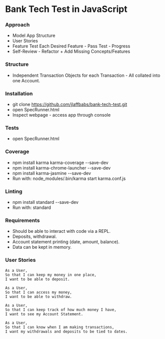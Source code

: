 # Bank Tech Test in JavaScript

### Approach
* Model App Structure
* User Stories
* Feature Test Each Desired Feature - Pass Test - Progress
* Self-Review - Refactor + Add Missing Concepts/Features

### Structure
* Independent Transaction Objects for each Transaction - All collated into one Account.

### Installation
* git clone https://github.com/jlaffbabs/bank-tech-test.git
* open SpecRunner.html
* Inspect webpage - access app through console

### Tests
* open SpecRunner.html

### Coverage
* npm install karma karma-coverage --save-dev
* npm install karma-chrome-launcher --save-dev
* npm install karma-jasmine --save-dev
* Run with: node_modules/.bin/karma start karma.conf.js

### Linting
* npm install standard --save-dev
* Run with: standard

### Requirements
* Should be able to interact with code via a REPL.
* Deposits, withdrawal.
* Account statement printing (date, amount, balance).
* Data can be kept in memory.

### User Stories
```
As a User,
So that I can keep my money in one place,
I want to be able to deposit.
```
```
As a User,
So that I can access my money,
I want to be able to withdraw.
```
```
As a User,
So that I can keep track of how much money I have,
I want to see my Account Statement.
```
```
As a User,
So that I can know when I am making transactions,
I want my withdrawals and deposits to be tied to dates.
```
